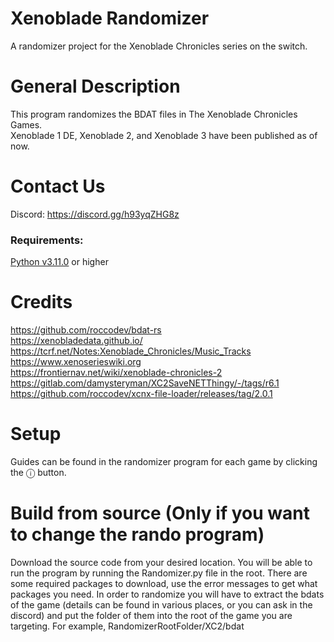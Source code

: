 # Xenoblade Randomizer
A randomizer project for the Xenoblade Chronicles series on the switch.

# General Description
This program randomizes the BDAT files in The Xenoblade Chronicles Games.   
Xenoblade 1 DE, Xenoblade 2, and Xenoblade 3 have been published as of now.

# Contact Us
Discord: https://discord.gg/h93yqZHG8z

### Requirements:
[Python v3.11.0](https://www.python.org/downloads/release/python-3110/) or higher

# Credits
https://github.com/roccodev/bdat-rs  
https://xenobladedata.github.io/  
https://tcrf.net/Notes:Xenoblade_Chronicles/Music_Tracks   
https://www.xenoserieswiki.org  
https://frontiernav.net/wiki/xenoblade-chronicles-2  
https://gitlab.com/damysteryman/XC2SaveNETThingy/-/tags/r6.1  
https://github.com/roccodev/xcnx-file-loader/releases/tag/2.0.1

# Setup
Guides can be found in the randomizer program for each game by clicking the ⓘ button.

# Build from source (Only if you want to change the rando program)
Download the source code from your desired location.
You will be able to run the program by running the Randomizer.py file in the root.
There are some required packages to download, use the error messages to get what packages you need.
In order to randomize you will have to extract the bdats of the game (details can be found in various places, or you can ask in the discord) and put the folder of them into the root of the game you are targeting. For example,
RandomizerRootFolder/XC2/bdat
